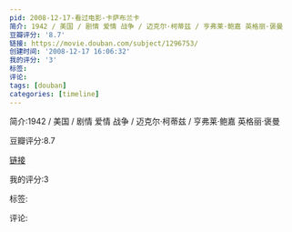 ```yaml
---
pid: 2008-12-17-看过电影-卡萨布兰卡
简介: 1942 / 美国 / 剧情 爱情 战争 / 迈克尔·柯蒂兹 / 亨弗莱·鲍嘉 英格丽·褒曼
豆瓣评分: '8.7'
链接: https://movie.douban.com/subject/1296753/
创建时间: '2008-12-17 16:06:32'
我的评分: '3'
标签:
评论:
tags: [douban]
categories: [timeline]
---
```

简介:1942 / 美国 / 剧情 爱情 战争 / 迈克尔·柯蒂兹 / 亨弗莱·鲍嘉 英格丽·褒曼

豆瓣评分:8.7

[链接](https://movie.douban.com/subject/1296753/)

我的评分:3

标签:

评论:

